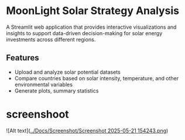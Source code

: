 #  MoonLight Solar Strategy Analysis

A Streamlit web application that provides interactive visualizations and insights to support data-driven decision-making for solar energy investments across different regions.

##  Features

-  Upload and analyze solar potential datasets
-  Compare countries based on solar intensity, temperature, and other environmental variables
-  Generate plots, summary statistics
# screenshoot
![Alt text]([../Docs/Screenshot/Screenshot 2025-05-21 154243.png](https://github.com/Bekuma1011/moonlight-solar-strategy-analysis/blob/dashboard-dev/Docs/Screenshot/Screenshot%202025-05-21%20154243.png))



